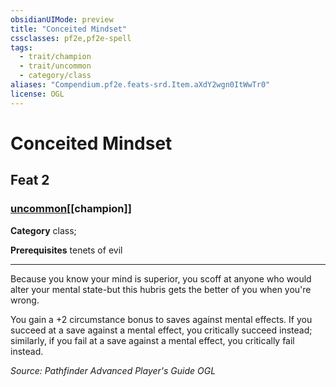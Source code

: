 ```yaml
---
obsidianUIMode: preview
title: "Conceited Mindset"
cssclasses: pf2e,pf2e-spell
tags:
  - trait/champion
  - trait/uncommon
  - category/class
aliases: "Compendium.pf2e.feats-srd.Item.aXdY2wgn0ItWwTr0"
license: OGL
---
```

# Conceited Mindset
## Feat 2
### [uncommon](uncommon "Uncommon Rarity Trait")[[champion]]

**Category** class; 



**Prerequisites** tenets of evil
* * *
Because you know your mind is superior, you scoff at anyone who would alter your mental state-but this hubris gets the better of you when you're wrong.

You gain a +2 circumstance bonus to saves against mental effects. If you succeed at a save against a mental effect, you critically succeed instead; similarly, if you fail at a save against a mental effect, you critically fail instead.

*Source: Pathfinder Advanced Player's Guide*
*OGL*